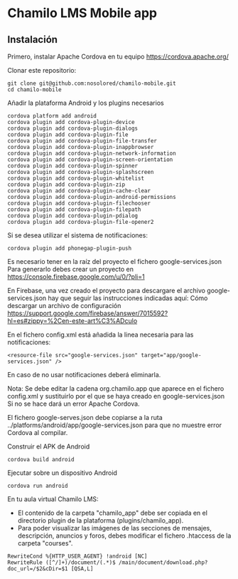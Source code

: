 Chamilo LMS Mobile app
================================

Instalación
-----------------------------

Primero, instalar Apache Cordova en tu equipo https://cordova.apache.org/

Clonar este repositorio:
```
git clone git@github.com:nosolored/chamilo-mobile.git
cd chamilo-mobile
```

Añadir la plataforma Android y los plugins necesarios

```
cordova platform add android
cordova plugin add cordova-plugin-device
cordova plugin add cordova-plugin-dialogs
cordova plugin add cordova-plugin-file
cordova plugin add cordova-plugin-file-transfer
cordova plugin add cordova-plugin-inappbrowser
cordova plugin add cordova-plugin-network-information
cordova plugin add cordova-plugin-screen-orientation
cordova plugin add cordova-plugin-spinner
cordova plugin add cordova-plugin-splashscreen
cordova plugin add cordova-plugin-whitelist
cordova plugin add cordova-plugin-zip
cordova plugin add cordova-plugin-cache-clear
cordova plugin add cordova-plugin-android-permissions
cordova plugin add cordova-plugin-filechooser
cordova plugin add cordova-plugin-filepath
cordova plugin add cordova-plugin-pdialog
cordova plugin add cordova-plugin-file-opener2

```

Si se desea utilizar el sistema de notificaciones:
```
cordova plugin add phonegap-plugin-push
``` 
Es necesario tener en la raíz del proyecto el fichero google-services.json
Para generarlo debes crear un proyecto en https://console.firebase.google.com/u/0/?pli=1 

En Firebase, una vez creado el proyecto para descargare el archivo google-services.json hay que seguir las instrucciones indicadas aquí:
Cómo descargar un archivo de configuración 
https://support.google.com/firebase/answer/7015592?hl=es#zippy=%2Cen-este-art%C3%ADculo

En el fichero config.xml está añadida la linea necesaria para las notificaciones:
```
<resource-file src="google-services.json" target="app/google-services.json" />
```
En caso de no usar notificaciones deberá eliminarla.

Nota:
Se debe editar la cadena org.chamilo.app que aparece en el fichero config.xml y sustituirlo por el que se haya creado en google-services.json
Si no se hace dará un error Apache Cordova.

El fichero google-serves.json debe copiarse a la ruta ../platforms/android/app/google-services.json para que no muestre error Cordova al compilar.

Construir el APK de Android

```
cordova build android
```

Ejecutar sobre un dispositivo Android

```
cordova run android
```
En tu aula virtual Chamilo LMS:

* El contenido de la carpeta "chamilo_app" debe ser copiada en el directorio plugin de la plataforma (plugins/chamilo_app).
* Para poder visualizar las imágenes de las secciones de mensajes, descripción, anuncios y foros, debes modificar el fichero .htaccess de la carpeta "courses".
```
RewriteCond %{HTTP_USER_AGENT} !android [NC]
RewriteRule ([^/]+)/document/(.*)$ /main/document/download.php?doc_url=/$2&cDir=$1 [QSA,L]
```
